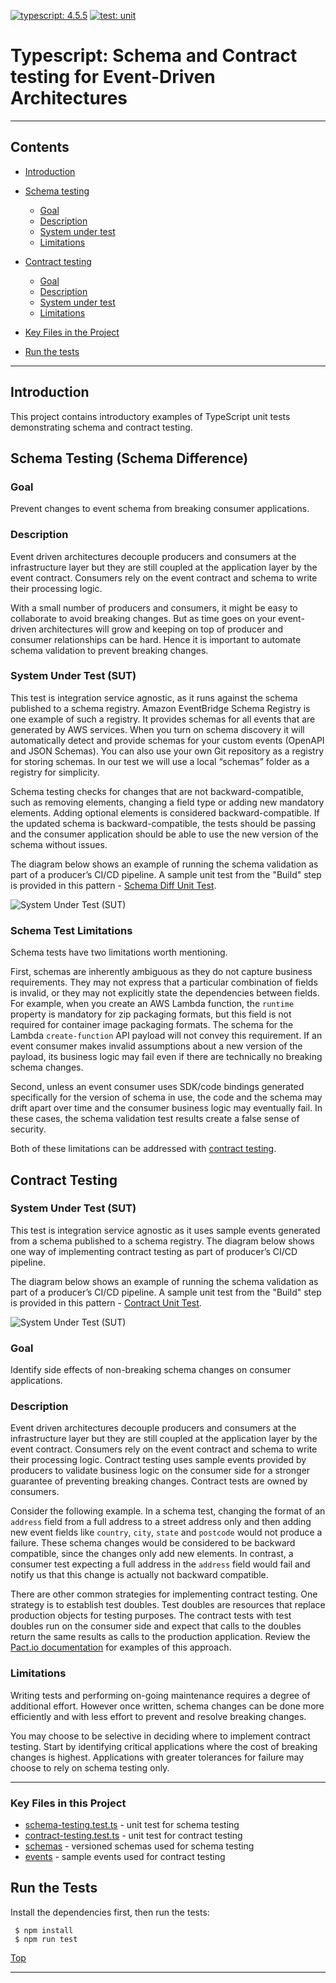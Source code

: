 [![typescript: 4.5.5](https://badgen.net/badge/Built%20With/TypeScript/blue9)](https://badgen.net/badge/Built%20With/TypeScript/blue9)
[![test: unit](https://img.shields.io/badge/Test-Unit-blue)](https://img.shields.io/badge/Test-Unit-blue)

# Typescript: Schema and Contract testing for Event-Driven Architectures

---

## Contents

- [Introduction](#introduction)
- [Schema testing](#schema-testing-schema-difference)
  - [Goal](#goal)
  - [Description](#description)
  - [System under test](#system-under-test-sut)
  - [Limitations](#limitations)
- [Contract testing](#contract-testing)

  - [Goal](#goal-1)
  - [Description](#description-1)
  - [System under test](#system-under-test-sut-1)
  - [Limitations](#limitations-1)

- [Key Files in the Project](#key-files-in-this-project)
- [Run the tests](#run-the-tests)

---

## Introduction

This project contains introductory examples of TypeScript unit tests demonstrating schema and contract testing.

## Schema Testing (Schema Difference)

### Goal

Prevent changes to event schema from breaking consumer applications.

### Description

Event driven architectures decouple producers and consumers at the infrastructure layer but they are still coupled at the application layer by the event contract. Consumers rely on the event contract and schema to write their processing logic.

With a small number of producers and consumers, it might be easy to collaborate to avoid breaking changes. But as time goes on your event-driven architectures will grow and keeping on top of producer and consumer relationships can be hard. Hence it is important to automate schema validation to prevent breaking changes.

### System Under Test (SUT)

This test is integration service agnostic, as it runs against the schema published to a schema registry. Amazon EventBridge Schema Registry is one example of such a registry. It provides schemas for all events that are generated by AWS services. When you turn on schema discovery it will automatically detect and provide schemas for your custom events (OpenAPI and JSON Schemas). You can also use your own Git repository as a registry for storing schemas. In our test we will use a local “schemas” folder as a registry for simplicity.

Schema testing checks for changes that are not backward-compatible, such as removing elements, changing a field type or adding new mandatory elements. Adding optional elements is considered backward-compatible. If the updated schema is backward-compatible, the tests should be passing and the consumer application should be able to use the new version of the schema without issues.

The diagram below shows an example of running the schema validation as part of a producer’s CI/CD pipeline. A sample unit test from the "Build" step is provided in this pattern - [Schema Diff Unit Test](tests/schema-testing.test.ts).

![System Under Test (SUT)](img/schema_testing.png)

### Schema Test Limitations

Schema tests have two limitations worth mentioning. 

First, schemas are inherently ambiguous as they do not capture business requirements. They may not express that a particular combination of fields is invalid, or they may not explicitly state the dependencies between fields. For example, when you create an AWS Lambda function, the `runtime` property is mandatory for zip packaging formats, but this field is not required for container image packaging formats. The schema for the Lambda `create-function` API payload will not convey this requirement. If an event consumer makes invalid assumptions about a new version of the payload, its business logic may fail even if there are technically no breaking schema changes.

Second, unless an event consumer uses SDK/code bindings generated specifically for the version of schema in use, the code and the schema may drift apart over time and the consumer business logic may eventually fail. In these cases, the schema validation test results create a false sense of security.

Both of these limitations can be addressed with [contract testing](#contract-testing).

## Contract Testing

### System Under Test (SUT)

This test is integration service agnostic as it uses sample events generated from a schema published to a schema registry. The diagram below shows one way of implementing contract testing as part of producer’s CI/CD pipeline.

The diagram below shows an example of running the schema validation as part of a producer’s CI/CD pipeline. A sample unit test from the "Build" step is provided in this pattern - [Contract Unit Test](tests/contract-testing.test.ts).

![System Under Test (SUT)](img/contract_testing.png)

### Goal

Identify side effects of non-breaking schema changes on consumer applications.

### Description

Event driven architectures decouple producers and consumers at the infrastructure layer but they are still coupled at the application layer by the event contract. Consumers rely on the event contract and schema to write their processing logic. Contract testing uses sample events provided by producers to validate business logic on the consumer side for a stronger guarantee of preventing breaking changes. Contract tests are owned by consumers. 

Consider the following example. In a schema test, changing the format of an `address` field from a full address to a street address only and then adding new event fields like `country`, `city`, `state` and `postcode` would not produce a failure. These schema changes would be considered to be backward compatible, since the changes only add new elements. In contrast, a consumer test expecting a full address in the `address` field would fail and notify us that this change is actually not backward compatible.

There are other common strategies for implementing contract testing. One strategy is to establish test doubles. Test doubles are resources that replace production objects for testing purposes. The contract tests with test doubles run on the consumer side and expect that calls to the doubles return the same results as calls to the production application. Review the [Pact.io documentation](https://docs.pact.io/) for examples of this approach.

### Limitations

Writing tests and performing on-going maintenance requires a degree of additional effort. However once written, schema changes can be done more efficiently and with less effort to prevent and resolve breaking changes.

You may choose to be selective in deciding where to implement contract testing. Start by identifying critical applications where the cost of breaking changes is highest. Applications with greater tolerances for failure may choose to rely on schema testing only.

---

### Key Files in this Project

- [schema-testing.test.ts](tests/schema-testing.test.ts) - unit test for schema testing
- [contract-testing.test.ts](tests/contract-testing.test.ts) - unit test for contract testing
- [schemas](schemas) - versioned schemas used for schema testing
- [events](events) - sample events used for contract testing

## Run the Tests

Install the dependencies first, then run the tests:

```
 $ npm install
 $ npm run test
```

[Top](#contents)

---

